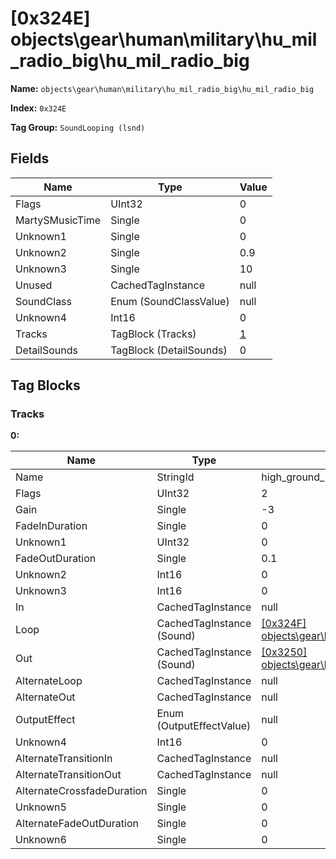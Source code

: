 # [0x324E] objects\gear\human\military\hu_mil_radio_big\hu_mil_radio_big

**Name:** ```objects\gear\human\military\hu_mil_radio_big\hu_mil_radio_big```

**Index:** ```0x324E```

**Tag Group:** ```SoundLooping (lsnd)```

## Fields

Name	| Type	| Value
---	|---	|---	|
Flags	|UInt32	|0
MartySMusicTime	|Single	|0
Unknown1	|Single	|0
Unknown2	|Single	|0.9
Unknown3	|Single	|10
Unused	|CachedTagInstance	|null
SoundClass	|Enum (SoundClassValue)	|null
Unknown4	|Int16	|0
Tracks	|TagBlock (Tracks)	|[1](#tracks)
DetailSounds	|TagBlock (DetailSounds)	|0


## Tag Blocks

### Tracks

**0:**

Name	| Type	| Value
---	|---	|---	|
Name	|StringId	|high_ground_radio
Flags	|UInt32	|2
Gain	|Single	|-3
FadeInDuration	|Single	|0
Unknown1	|UInt32	|0
FadeOutDuration	|Single	|0.1
Unknown2	|Int16	|0
Unknown3	|Int16	|0
In	|CachedTagInstance	|null
Loop	|CachedTagInstance (Sound)	|[[0x324F] objects\gear\human\military\hu_mil_radio_big\hu_mil_radio_big](../Sound/324F.md)
Out	|CachedTagInstance (Sound)	|[[0x3250] objects\gear\human\military\hu_mil_radio_big\hu_mil_radio_big](../Sound/3250.md)
AlternateLoop	|CachedTagInstance	|null
AlternateOut	|CachedTagInstance	|null
OutputEffect	|Enum (OutputEffectValue)	|null
Unknown4	|Int16	|0
AlternateTransitionIn	|CachedTagInstance	|null
AlternateTransitionOut	|CachedTagInstance	|null
AlternateCrossfadeDuration	|Single	|0
Unknown5	|Single	|0
AlternateFadeOutDuration	|Single	|0
Unknown6	|Single	|0


